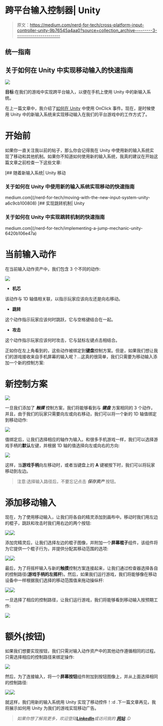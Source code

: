 # 跨平台输入控制器| Unity

> 原文：<https://medium.com/nerd-for-tech/cross-platform-input-controller-unity-9b76545a4aa0?source=collection_archive---------3----------------------->

## 统一指南

## 关于如何在 Unity 中实现移动输入的快速指南

![](img/229245b0dfbeb76ab8bb068cba081bcb.png)

**目标**:在我们的游戏中实现跨平台输入，以便在手机上使用 Unity 中的新输入系统。

在上一篇文章中，我介绍了[如何在 Unity](https://fas444.medium.com/onclick-events-unity-f4805203b039) 中使用 OnClick 事件。现在，是时候使用 Unity 中的新输入系统来实现移动输入在我们的平台游戏中的工作方式了。

# 开始前

如果你一直关注我以前的帖子，那么你会记得我在 Unity 中使用新的输入系统实现了移动和其他机制。如果你不知道如何使用新的输入系统，我真的建议在开始这篇文章之前检查一下这些文章:

[](/nerd-for-tech/moving-with-the-new-input-system-unity-a6c9cb100808) [## 随着新输入系统| Unity 移动

### 关于如何在 Unity 中使用新的输入系统实现移动的快速指南

medium.com](/nerd-for-tech/moving-with-the-new-input-system-unity-a6c9cb100808) [](/nerd-for-tech/implementing-a-jump-mechanic-unity-6420b106e47a) [## 实现跳转机制| Unity

### 关于如何在 Unity 中实现跳转机制的快速指南

medium.com](/nerd-for-tech/implementing-a-jump-mechanic-unity-6420b106e47a) 

# 当前输入动作

在当前输入动作资产中，我们包含 3 个不同的动作:

![](img/b739ad6816adcc0edb32ce71c244bc55.png)

*   **机芯**

该动作与 1D 轴值相关联，以指示玩家应该向左还是向右移动。

*   **跳转**

这个动作指示玩家应该何时跳跃，它与空格键结合在一起。

*   **攻击**

这个动作指示玩家应该何时攻击，它与鼠标左键点击相结合。

正如你在左上角看到的，这些动作被绑定到**键盘**控制方案。但是，如果我们想让我们的游戏接收来自手机屏幕的输入呢？…这真的很简单，我们只需要为移动输入添加一个新的控制方案:

# 新控制方案

![](img/245d914faf47e1b298f39f268be9c3a6.png)

一旦我们添加了 ***触摸*** 控制方案，我们将能够看到与 ***键盘*** 方案相同的 3 个动作，并且，由于我们的玩家只需要向左或向右移动，我们可以将一个新的 1D 轴值绑定到移动动作:

![](img/116885bdf1ab55b0b153e64702cda585.png)

值绑定后，让我们选择相应的轴作为输入。和很多手机游戏一样，我们可以选择游戏手柄的**默认**左键，并根据 1D 轴的值选择向左或向右的方向:

![](img/422b215e3755b77a6deb4e23d1dc830d.png)

这样，当**游戏手柄**向左移动时，或者当键盘上的 **A** 键被按下时，我们可以将玩家移动到左边。

> 注意:选择输入路径后，不要忘记点击 ***保存资产*** 按钮。

# 添加移动输入

现在，为了使用移动输入，让我们将各自的精灵添加到画布中。移动时我们用左边的棍子，跳跃和攻击时我们用右边的两个按钮:

![](img/4e09531af81cea74f00afbb4ad2a34c5.png)![](img/1bf86d4d541b9875b32c0f568969cbf3.png)

添加完精灵后，让我们选择左边的棍子图像，并附加一个**屏幕棍子**组件，该组件将为它提供一个棍子行为，并提供分配其移动范围的选项:

![](img/08529a73e1b0ffde74fa320a10d4191a.png)![](img/10a078370e94c13a075ea6f1e71bf1cb.png)

最后，为了将摇杆输入与新的**触摸**控制方案连接起来，让我们通过检查器选择各自的控制路径(**游戏手柄的左摇杆**)。然后，如果我们运行游戏，我们将能够像在移动设备中一样根据我们选择的移动范围值来拖动操纵杆:

![](img/20ead9882dc9e6ae594510215a3c2b29.png)![](img/c8bdb2064e0db22983f6420e59c5e4f5.png)

一旦选择了相应的控制路径，让我们运行游戏，我们将能够看到移动输入按预期工作:

![](img/40c09ea855a8f7f2066fc26cc6387f64.png)

# 额外(按钮)

如果我们想要实现按钮，我们只需对输入动作资产中的其他动作遵循相同的过程。只需选择相应的控制路径来绑定操作:

![](img/feda09d939ab08cb4455ee956fe7eb0f.png)

然后，为了连接输入，将一个**屏幕按钮**组件附加到按钮图像上，并从上面选择相同的控制路径:

![](img/c3592b831037015e748efcd3f09037fa.png)![](img/a6795ada1ac8bd24c0f8eef664ece6f3.png)

就这样，我们用新的输入系统用 Unity 实现了移动控件！:d .下一篇文章再见，我将展示如何用 Unity 为我们的游戏实现移动广告。

> *如果你想了解我更多，欢迎登陆*[***LinkedIn***](https://www.linkedin.com/in/fas444/)**或访问我的* [***网站***](http://fernandoalcasan.com/) *:D**